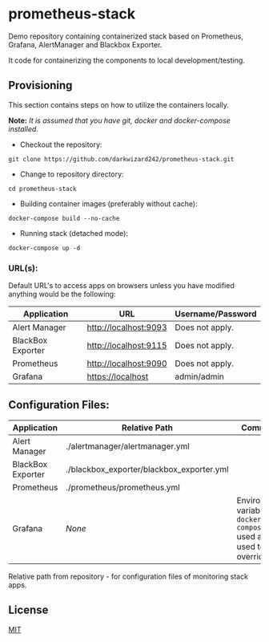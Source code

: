 # prometheus-stack

Demo repository containing containerized stack based on Prometheus, Grafana, AlertManager and Blackbox Exporter.

It code for containerizing the components to local development/testing.

## Provisioning

This section contains steps on how to utilize the containers locally.

**Note:** _It is assumed that you have git, docker and docker-compose installed_.

- Checkout the repository:

```shell
git clone https://github.com/darkwizard242/prometheus-stack.git
```

- Change to repository directory:

```shell
cd prometheus-stack
```

- Building container images (preferably without cache):

```shell
docker-compose build --no-cache
```

- Running stack (detached mode):

```shell
docker-compose up -d
```

### URL(s):

Default URL's to access apps on browsers unless you have modified anything would be the following:

Application       | URL                     | Username/Password
----------------- | ----------------------- | -----------------
Alert Manager     | <http://localhost:9093> | Does not apply.
BlackBox Exporter | <http://localhost:9115> | Does not apply.
Prometheus        | <http://localhost:9090> | Does not apply.
Grafana           | <https://localhost>     | admin/admin

## Configuration Files:

Application       | Relative Path                             | Comment
----------------- | ----------------------------------------- | --------------------------------------------------------------------
Alert Manager     | ./alertmanager/alertmanager.yml           |
BlackBox Exporter | ./blackbox_exporter/blackbox_exporter.yml |
Prometheus        | ./prometheus/prometheus.yml               |
Grafana           | _None_                                    | Environment variables in `docker-compose` used are used to override)

Relative path from repository - for configuration files of monitoring stack apps.

## License

[MIT](https://github.com/darkwizard242/ansible-role-subfinder/blob/master/LICENSE)
